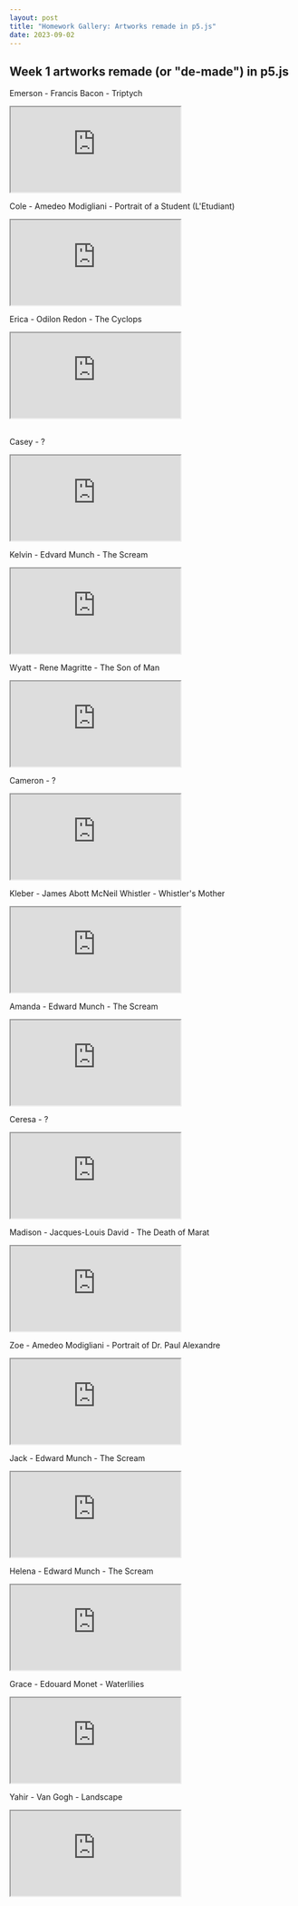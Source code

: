 ```yaml
---
layout: post
title: "Homework Gallery: Artworks remade in p5.js"
date: 2023-09-02
---
```


## Week 1 artworks remade (or "de-made") in p5.js


Emerson - Francis Bacon - Triptych  
<iframe src="https://editor.p5js.org/AmericasBest/full/UFFcXUPi9"></iframe>

<br>


Cole - Amedeo Modigliani - Portrait of a Student (L'Etudiant)  
<iframe src="https://editor.p5js.org/ColeD/full/wKj7_ap75"></iframe>

<br>

Erica - Odilon Redon - The Cyclops

<iframe src="https://editor.p5js.org/RoseStar04/full/1UYfuaChh"></iframe> <br>

<br>

Casey - ?

<iframe src="https://editor.p5js.org/Keekus/full/YZzL3_llz"></iframe>

<br>

Kelvin - Edvard Munch - The Scream

<iframe src="https://editor.p5js.org/KelvinGar/full/NuGbr13RO"></iframe>

<br>

Wyatt - Rene Magritte - The Son of Man

<iframe src="https://editor.p5js.org/Blue2005/full/QP0QxeGsw"></iframe>

<br>

Cameron - ?

<iframe src="https://editor.p5js.org/cg10/full/sJqoNoEHM"></iframe>

<br>

Kleber - James Abott McNeil Whistler - Whistler's Mother

<iframe src="https://editor.p5js.org/kleber.luccifilho/full/MyalaUaGP"></iframe>

<br>

Amanda - Edward Munch - The Scream

<iframe src="https://editor.p5js.org/amanda217/full/r4cIaJ8d8"></iframe>

<br>

Ceresa - ?

<iframe src="https://editor.p5js.org/Ceresaurs/full/dAb8A0Op_"></iframe>

<br>

Madison - Jacques-Louis David - The Death of Marat

<iframe src="https://editor.p5js.org/madison.tamagna/full/ofg_I9tBb"></iframe>

<br>

Zoe - Amedeo Modigliani - Portrait of Dr. Paul Alexandre

<iframe src="https://editor.p5js.org/oatmealranger/full/-qtuC9d8v"></iframe>

<br>

Jack - Edward Munch - The Scream

<iframe src="https://editor.p5js.org/jacrabbit/full/5CjTmMevy"></iframe>

<br>

Helena - Edward Munch - The Scream

<iframe src="https://editor.p5js.org/helenac8/full/72bCRn-J2"></iframe>

<br>

Grace - Edouard Monet - Waterlilies

<iframe src="https://editor.p5js.org/gracelynn/full/IioHbl6D8"></iframe>

<br>

Yahir - Van Gogh - Landscape

<iframe src="https://editor.p5js.org/yahirtaf/full/83rFcBPcc"></iframe>

<br>
